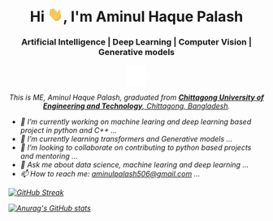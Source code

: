 
<h1 align="center">Hi <img src="https://raw.githubusercontent.com/ABSphreak/ABSphreak/master/gifs/Hi.gif" width="30px">, I'm Aminul Haque Palash</h1>
<h3 align="center">Artificial Intelligence | Deep Learning | Computer Vision | Generative models</h3>

<p align="center">
<a href="https://www.linkedin.com/in/aminulpalash" target="blank"><img align="center" src="https://github.com/Aakarsh-B/trying-repos/blob/master/linkedin.svg" height="40" width="40" /></a>

</p>
</p>


<p align="center">
  <em>
    This is ME, Aminul Haque Palash, graduated from <a href="https://www.cuet.ac.bd/"> <b>Chittagong University of Engineering and Technology</b>, Chittagong, Bangladesh</a>. <br>
   
</p>


- 🔭 I’m currently working on machine learing and deep learning based project in python and C++ ...
- 🌱 I’m currently learning transformers and Generative models ...
- 👯 I’m looking to collaborate on contributing to python based projects and mentoring ...
- 💬 Ask me about data science, machine learing and deep learning ...
- 📫 How to reach me: aminulpalash506@gmail.com ...

[![GitHub Streak](http://github-readme-streak-stats.herokuapp.com?user=aminul-palash&date_format=M%20j%5B%2C%20Y%5D)](https://git.io/streak-stats)

[![Anurag's GitHub stats](https://github-readme-stats.vercel.app/api?username=aminul-palash)](https://github.com/anuraghazra/github-readme-stats)
  
